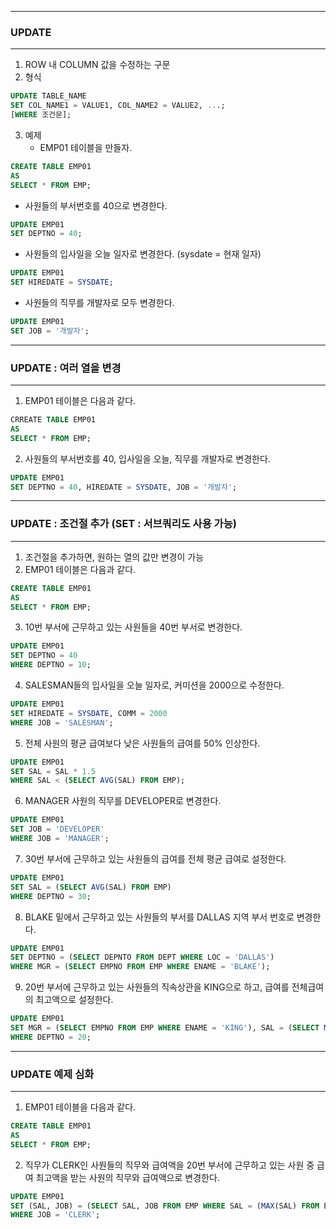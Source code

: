 -----
### UPDATE
-----
1. ROW 내 COLUMN 값을 수정하는 구문
2. 형식
```sql
UPDATE TABLE_NAME
SET COL_NAME1 = VALUE1, COL_NAME2 = VALUE2, ...;
[WHERE 조건문];
```
3. 예제
   - EMP01 테이블을 만들자.
```sql
CREATE TABLE EMP01
AS
SELECT * FROM EMP;
```

  - 사원들의 부서번호를 40으로 변경한다.
```sql
UPDATE EMP01
SET DEPTNO = 40;
```

  - 사원들의 입사일을 오늘 일자로 변경한다. (sysdate = 현재 일자)
```sql
UPDATE EMP01
SET HIREDATE = SYSDATE;
```

  - 사원들의 직무를 개발자로 모두 변경한다.
```sql
UPDATE EMP01
SET JOB = '개발자';
```

-----
### UPDATE : 여러 열을 변경
-----
1. EMP01 테이블은 다음과 같다.
```sql
CRREATE TABLE EMP01
AS
SELECT * FROM EMP;
```

2. 사원들의 부서번호를 40, 입사일을 오늘, 직무를 개발자로 변경한다.
```sql
UPDATE EMP01
SET DEPTNO = 40, HIREDATE = SYSDATE, JOB = '개발자';
```

-----
### UPDATE : 조건절 추가 (SET : 서브쿼리도 사용 가능)
-----
1. 조건절을 추가하면, 원하는 열의 값만 변경이 가능
2. EMP01 테이블은 다음과 같다.
```sql
CREATE TABLE EMP01
AS
SELECT * FROM EMP;
```

3. 10번 부서에 근무하고 있는 사원들을 40번 부서로 변경한다.
```sql
UPDATE EMP01
SET DEPTNO = 40
WHERE DEPTNO = 10;
```

4. SALESMAN들의 입사일을 오늘 일자로, 커미션을 2000으로 수정한다.
```sql
UPDATE EMP01
SET HIREDATE = SYSDATE, COMM = 2000
WHERE JOB = 'SALESMAN';
```

5. 전체 사원의 평균 급여보다 낮은 사원들의 급여를 50% 인상한다.
```sql
UPDATE EMP01
SET SAL = SAL * 1.5
WHERE SAL < (SELECT AVG(SAL) FROM EMP);
```

6. MANAGER 사원의 직무를 DEVELOPER로 변경한다.
```sql
UPDATE EMP01
SET JOB = 'DEVELOPER'
WHERE JOB = 'MANAGER';
```

7. 30번 부서에 근무하고 있는 사원들의 급여를 전체 평균 급여로 설정한다.
```sql
UPDATE EMP01
SET SAL = (SELECT AVG(SAL) FROM EMP)
WHERE DEPTNO = 30;
```

8. BLAKE 밑에서 근무하고 있는 사원들의 부서를 DALLAS 지역 부서 번호로 변경한다.
```sql
UPDATE EMP01
SET DEPTNO = (SELECT DEPNTO FROM DEPT WHERE LOC = 'DALLAS')
WHERE MGR = (SELECT EMPNO FROM EMP WHERE ENAME = 'BLAKE');
```

9. 20번 부서에 근무하고 있는 사원들의 직속상관을 KING으로 하고, 급여를 전체급여의 최고액으로 설정한다.
```sql
UPDATE EMP01
SET MGR = (SELECT EMPNO FROM EMP WHERE ENAME = 'KING'), SAL = (SELECT MAX(SAL) FROM EMP)
WHERE DEPTNO = 20;
```

-----
### UPDATE 예제 심화
-----
1. EMP01 테이블을 다음과 같다.
```sql
CREATE TABLE EMP01
AS
SELECT * FROM EMP;
```

2. 직무가 CLERK인 사원들의 직무와 급여액을 20번 부서에 근무하고 있는 사원 중 급여 최고액을 받는 사원의 직무와 급여액으로 변경한다.
```sql
UPDATE EMP01
SET (SAL, JOB) = (SELECT SAL, JOB FROM EMP WHERE SAL = (MAX(SAL) FROM EMP WHERE DEPTNO = 20))
WHERE JOB = 'CLERK';
```

 
